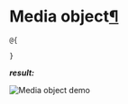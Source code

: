 # Media object[¶](https://getbootstrap.com/docs/4.3/components/media-object/)

> 

```cshtml
@{

}
```

***result:***

![Media object demo](../demo/media-object-demo.jpg)